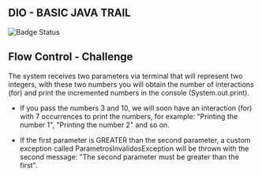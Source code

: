 ## DIO - BASIC JAVA TRAIL
![Badge Status](http://img.shields.io/static/v1?label=STATUS&message=closed&color=GREEN&style=for-the-badge)

## Flow Control - Challenge

The system receives two parameters via terminal that will represent two integers, with these two numbers you will obtain the number of interactions (for) and print the incremented numbers in the console (System.out.print).

- If you pass the numbers 3 and 10, we will soon have an interaction (for) with 7 occurrences to print the numbers, for example: "Printing the number 1", "Printing the number 2" and so on.

- If the first parameter is GREATER than the second parameter, a custom exception called ParametrosInvalidosException will be thrown with the second message: "The second parameter must be greater than the first".
